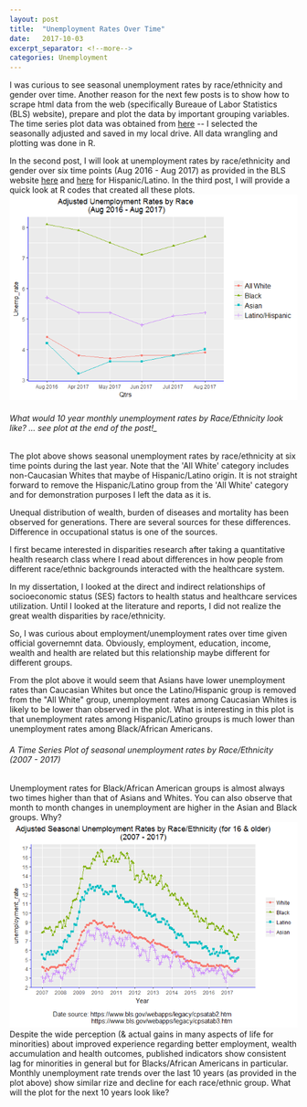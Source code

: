 ```yaml
---
layout: post
title:  "Unemployment Rates Over Time"
date:   2017-10-03
excerpt_separator: <!--more-->
categories: Unemployment
---
```


I was curious to see seasonal unemployment rates by race/ethnicity and gender over time. Another reason for the next few posts is to show how to scrape html data from the web (specifically Bureaue of Labor Statistics (BLS) website), prepare and plot the data by important grouping variables. The time series plot data was obtained from [here](https://www.bls.gov/webapps/legacy/cpsatab2.htm) -- I selected the seasonally adjusted and saved in my local drive. All data wrangling and plotting was done in R.

In the second post, I will look at unemployment rates by race/ethnicity and gender over six time points (Aug 2016 - Aug 2017) as provided in the BLS website [here](https://www.bls.gov/news.release/empsit.t02.htm) and [here](https://www.bls.gov/news.release/empsit.t03.htm) 
for Hispanic/Latino. In the third post, I will provide a quick look at R codes that created all these plots.
<img src="/images/new%20plot-1.png"/>
###### What would 10 year monthly unemployment rates by Race/Ethnicity look like? ... see plot at the end of the post!_
<!--more-->
The plot above shows seasonal unemployment rates by race/ethnicity at six time points during the last year. Note that the 'All White' 
category includes non-Caucasian Whites that maybe of Hispanic/Latino origin. It is not straight forward to remove the Hispanic/Latino group from the 'All White' category and for demonstration purposes I left the data as it is. 

Unequal distribution of wealth, burden of diseases and mortality has been observed for generations. 
There are several sources for these differences. Difference in occupational status is one of the sources.

I first became interested in disparities research after taking a quantitative health research class where I 
read about differences in how people from different race/ethnic backgrounds interacted with the healthcare system.

In my dissertation, I looked at the direct and indirect relationships of socioeconomic status (SES) factors to 
health status and healthcare services utilization. Until I looked at the literature and reports, I did not realize 
the great wealth disparities by race/ethnicity. 

So, I was curious about employment/unemployment rates over time given official governemnt data. Obviously, employment, 
education, income, wealth and health are related but this relationship maybe different for different groups. 

From the plot above it would seem that Asians have lower unemployment rates than Caucasian Whites but once the Latino/Hispanic group is removed from the "All White" group, unemployment rates among Caucasian Whites is likely to be lower than observed in the plot. What is interesting in this plot is that unemployment rates among Hispanic/Latino groups is much lower than unemployment rates among Black/African Americans. 

###### A Time Series Plot of seasonal unemployment rates by Race/Ethnicity (2007 - 2017) 
Unemployment rates for Black/African American groups is almost always two times higher than that of Asians and Whites. 
You can also observe that month to month changes in unemployment are higher in the Asian and Black groups. Why?
<img src="/images/unnamed-chunk-7-1.png"/>
Despite the wide perception (& actual gains in many aspects of life for minorities) about improved experience regarding 
better employment, wealth accumulation and health outcomes, published indicators show consistent 
lag for minorities in general but for Blacks/African Americans in particular. Monthly unemployment rate trends over the last 10 years (as provided in the plot above) show similar rize and decline for each race/ethnic group. What will the plot for the next 10 years look like?

